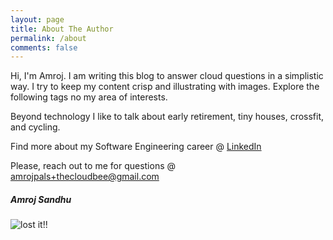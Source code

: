 ```yaml
---
layout: page
title: About The Author
permalink: /about
comments: false
---
```


<div class="row justify-content-between">
<div class="col-md-8 pr-5">

<p>Hi, I'm Amroj. I am writing this blog to answer cloud questions in a simplistic way. I try to keep my content crisp and illustrating with images. Explore the following tags no my area of interests.</p>

<p>Beyond technology I like to talk about early retirement, tiny houses, crossfit, and cycling.</p>

<p>Find more about my Software Engineering career @ <a href="https://www.linkedin.com/in/amrojsandhu/">LinkedIn</a></p>
<p>Please, reach out to me for questions @ <a href="mailto:amrojpals+thecloudbee@gmail.com">amrojpals+thecloudbee@gmail.com</a></p>
</div>

<div class="col-md-4">

<div class="sticky-top sticky-top-80">
<h5>Amroj Sandhu</h5>

<p class="mb-5"><img class="shadow-lg" src="{{site.baseurl}}/assets/images/amroj.png" alt="lost it!!" /></p>

</div>

</div>
